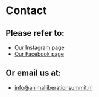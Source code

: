 # Contact

## Please refer to:
- [Our Instagram page](https://www.instagram.com/animalliberationsummit)
- [Our Facebook page](https://www.facebook.com/animalliberationsummit)

## Or email us at:
- [info@animalliberationsummit.nl](mailto:info@animalliberationsummit.nl)
